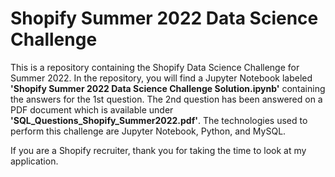 # Shopify Summer 2022 Data Science Challenge

This is a repository containing the Shopify Data Science Challenge for Summer 2022. In the repository, you will find a Jupyter Notebook labeled <b>'Shopify Summer 2022 Data Science Challenge Solution.ipynb'</b> containing the answers for the 1st question. The 2nd question has been answered on a PDF document which is available under <b>'SQL_Questions_Shopify_Summer2022.pdf'</b>. The technologies used to perform this challenge are Jupyter Notebook, Python, and MySQL.

If you are a Shopify recruiter, thank you for taking the time to look at my application.

